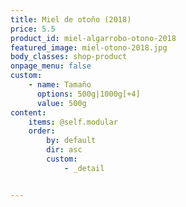 ```yaml
---
title: Miel de otoño (2018)
price: 5.5
product_id: miel-algarrobo-otono-2018
featured_image: miel-otono-2018.jpg
body_classes: shop-product
onpage_menu: false
custom:
    - name: Tamaño
      options: 500g|1000g[+4]
      value: 500g
content:
    items: @self.modular
    order:
        by: default
        dir: asc
        custom:
            - _detail


---
```


